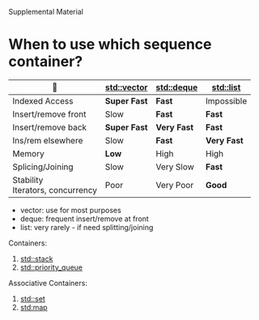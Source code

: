 Supplemental Material
# When to use which sequence container?
| 🍁 | [std::vector](https://en.cppreference.com/w/cpp/container/vector) | [std::deque](https://en.cppreference.com/w/cpp/container/deque) | [std::list](https://en.cppreference.com/w/cpp/container/list) |
| ------------------- | ------------------ | -------------- | -------------- |
| Indexed Access      | **Super Fast**     | **Fast**       | Impossible     |
| Insert/remove front | Slow               | **Fast**       | **Fast**       |
| Insert/remove back  | **Super Fast**     | **Very Fast**  | **Fast**       |
| Ins/rem elsewhere   | Slow               | **Fast**       | **Very Fast**  |
| Memory              | **Low**            | High           | High           |
| Splicing/Joining    | Slow               | Very Slow      | **Fast**       |
| Stability <br>Iterators, concurrency | Poor | Very Poor   | **Good**       |

- vector: use for most purposes
- deque: frequent insert/remove at front
- list: very rarely - if need splitting/joining

Containers:
1. [std::stack](https://en.cppreference.com/w/cpp/container/stack)
2. [std::priority_queue](https://en.cppreference.com/w/cpp/container/priority_queue)

Associative Containers:
1. [std::set](https://en.cppreference.com/w/cpp/container/set)
2. [std:map](https://en.cppreference.com/w/cpp/container/map)  
